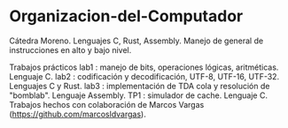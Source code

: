 # Organizacion-del-Computador

Cátedra Moreno. Lenguajes C, Rust, Assembly. Manejo de general de instrucciones en alto y bajo nivel.

Trabajos prácticos
lab1 : manejo de bits, operaciones lógicas, aritméticas. Lenguaje C.
lab2 : codificación y decodificación, UTF-8, UTF-16, UTF-32. Lenguajes C y Rust.
lab3 : implementación de TDA cola y resolución de "bomblab". Lenguaje Assembly.
TP1 : simulador de cache. Lenguaje C.
Trabajos hechos con colaboración de Marcos Vargas (https://github.com/marcosldvargas).
